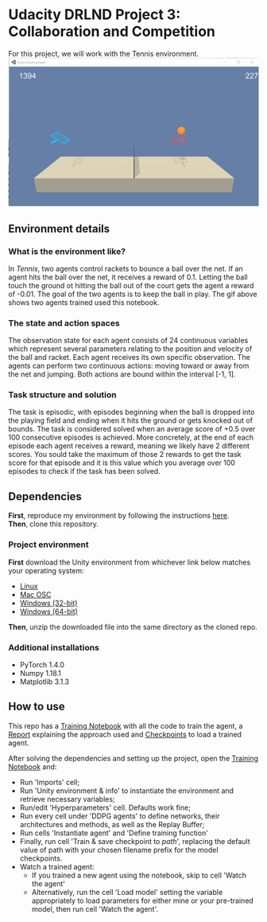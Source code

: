 # Udacity DRLND Project 3: Collaboration and Competition
For this project, we will work with the Tennis environment. 
![Tennis](TrainedAgent.gif)  

## Environment details
### What is the environment like?
In *Tennis*, two agents control rackets to bounce a ball over the net. If an agent hits the ball over the net, it receives a reward of 0.1. Letting the ball touch the ground ot hitting the ball out of the court gets the agent a reward of -0.01. The goal of the two agents is to keep the ball in play. The gif above shows two agents trained used this notebook.

### The state and action spaces
The observation state for each agent consists of 24 continuous variables which represent several parameters relating to the position and velocity of the ball and racket. Each agent receives its own specific observation. The agents can perform two continuous actions: moving toward or away from the net and jumping. Both actions are bound within the interval [-1, 1]. 

### Task structure and solution
The task is episodic, with episodes beginning when the ball is dropped into the playing field and ending when it hits the ground or gets knocked out of bounds. The task is considered solved when an average score of +0.5 over 100 consecutive episodes is achieved. More concretely, at the end of each episode each agent receives a reward, meaning we likely have 2 different scores. You sould take the maximum of those 2 rewards to get the task score for that episode and it is this value which you average over 100 episodes to check if the task has been solved.

## Dependencies

**First**, reproduce my environment by following the instructions [here](https://github.com/udacity/deep-reinforcement-learning#dependencies).  
**Then**, clone this repository.  

### Project environment
**First** download the Unity environment from whichever link below matches your operating system:
- [Linux](https://s3-us-west-1.amazonaws.com/udacity-drlnd/P3/Tennis/Tennis_Linux.zip)
- [Mac OSC](https://s3-us-west-1.amazonaws.com/udacity-drlnd/P3/Tennis/Tennis.app.zip)
- [Windows (32-bit)](https://s3-us-west-1.amazonaws.com/udacity-drlnd/P3/Tennis/Tennis_Windows_x86.zip)
- [Windows (64-bit)](https://s3-us-west-1.amazonaws.com/udacity-drlnd/P3/Tennis/Tennis_Windows_x86_64.zip)  
    
**Then**, unzip the downloaded file into the same directory as the cloned repo. 
    
### Additional installations
- PyTorch 1.4.0
- Numpy 1.18.1
- Matplotlib 3.1.3

## How to use
This repo has a [Training Notebook](https://github.com/andrefmsmith/drlnd_CollabCompetSubmission/blob/master/Tennis_TrainCode.ipynb) with all the code to train the agent, a [Report](https://github.com/andrefmsmith/drlnd_CollabCompetSubmission/blob/master/Report.ipynb) explaining the approach used and [Checkpoints](https://github.com/andrefmsmith/drlnd_CollabCompetSubmission/tree/master/Model%20Checkpoints) to load a trained agent.  

After solving the dependencies and setting up the project, open the [Training Notebook](https://github.com/andrefmsmith/drlnd_CollabCompetSubmission/blob/master/Tennis_TrainCode.ipynb) and:
- Run 'Imports' cell;
- Run 'Unity environment & info' to instantiate the environment and retrieve necessary variables;
- Run/edit 'Hyperparameters' cell. Defaults work fine;
- Run every cell under 'DDPG agents' to define networks, their architectures and methods, as well as the Replay Buffer;
- Run cells 'Instantiate agent' and 'Define training function'
- Finally, run cell 'Train & save checkpoint to *path*', replacing the default value of path with your chosen filename prefix for the model checkpoints.
- Watch a trained agent:
    - If you trained a new agent using the notebook, skip to cell 'Watch the agent'
    - Alternatively, run the cell 'Load model' setting the variable appropriately to load parameters for either mine or your pre-trained model, then run cell 'Watch the agent'.
